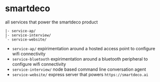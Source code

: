 # smartdeco

all services that power the smartdeco product

```
|- service-ap/
|- service-interview/
`- service-website/
```

* `service-ap/` expirimentation around a hosted access point to configure wifi connectivity
* `service-bluetooth` expirimentation around a bluetooth peripheral to configure wifi connectivity
* `service-interview/` node based command line conversation agent
* `service-website/`  express server that powers `https://smartdeco.ai`
